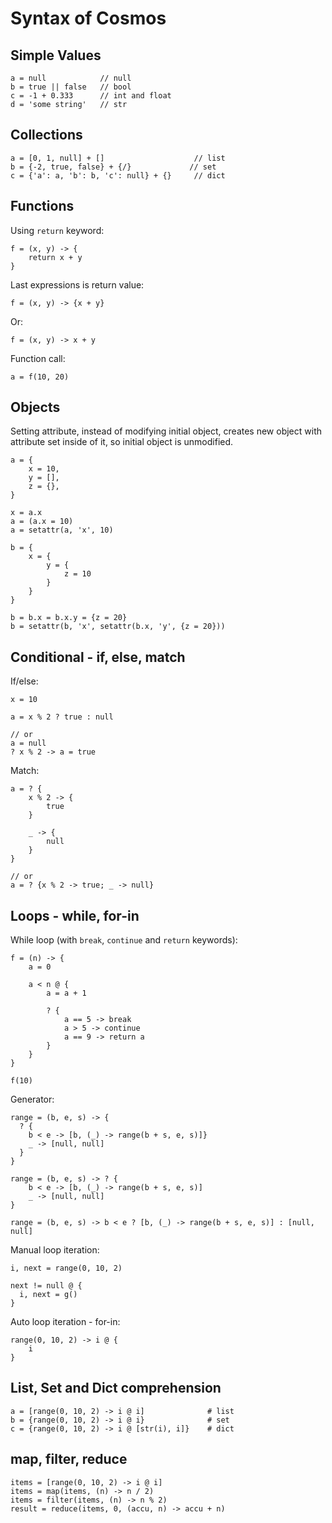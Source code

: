 
# Syntax of Cosmos


## Simple Values

```
a = null            // null
b = true || false   // bool
c = -1 + 0.333      // int and float
d = 'some string'   // str
```


## Collections

```
a = [0, 1, null] + []                    // list
b = {-2, true, false} + {/}             // set
c = {'a': a, 'b': b, 'c': null} + {}     // dict
```

## Functions

Using `return` keyword:
```
f = (x, y) -> {
    return x + y
}
```

Last expressions is return value:
```
f = (x, y) -> {x + y}
```

Or:
```
f = (x, y) -> x + y
```

Function call:
```
a = f(10, 20)
```


## Objects

Setting attribute, instead of modifying initial object, creates new object with
attribute set inside of it, so initial object is unmodified.

```
a = {
    x = 10,
    y = [],
    z = {},
}

x = a.x
a = (a.x = 10)
a = setattr(a, 'x', 10)

b = {
    x = {
        y = {
            z = 10
        }
    }
}

b = b.x = b.x.y = {z = 20}
b = setattr(b, 'x', setattr(b.x, 'y', {z = 20}))
```


## Conditional - if, else, match

If/else:
```
x = 10

a = x % 2 ? true : null

// or
a = null
? x % 2 -> a = true
```

Match:
```
a = ? {
    x % 2 -> {
        true
    }
    
    _ -> {
        null
    }
}

// or
a = ? {x % 2 -> true; _ -> null}
```


## Loops - while, for-in

While loop (with `break`, `continue` and `return` keywords):
```
f = (n) -> {
    a = 0

    a < n @ {
        a = a + 1

        ? {
            a == 5 -> break
            a > 5 -> continue
            a == 9 -> return a
        }
    }
}

f(10)
```

Generator:
```
range = (b, e, s) -> {
  ? {
    b < e -> [b, (_) -> range(b + s, e, s)]}
    _ -> [null, null]
  }
}

range = (b, e, s) -> ? {
    b < e -> [b, (_) -> range(b + s, e, s)]
    _ -> [null, null]
}

range = (b, e, s) -> b < e ? [b, (_) -> range(b + s, e, s)] : [null, null]
```

Manual loop iteration:
```
i, next = range(0, 10, 2)

next != null @ {
  i, next = g()
}
```

Auto loop iteration - for-in:
```
range(0, 10, 2) -> i @ {
    i
}
```


## List, Set and Dict comprehension

```
a = [range(0, 10, 2) -> i @ i]              # list
b = {range(0, 10, 2) -> i @ i}              # set
c = {range(0, 10, 2) -> i @ [str(i), i]}    # dict
```


## map, filter, reduce

```
items = [range(0, 10, 2) -> i @ i]
items = map(items, (n) -> n / 2)
items = filter(items, (n) -> n % 2)
result = reduce(items, 0, (accu, n) -> accu + n)
```
